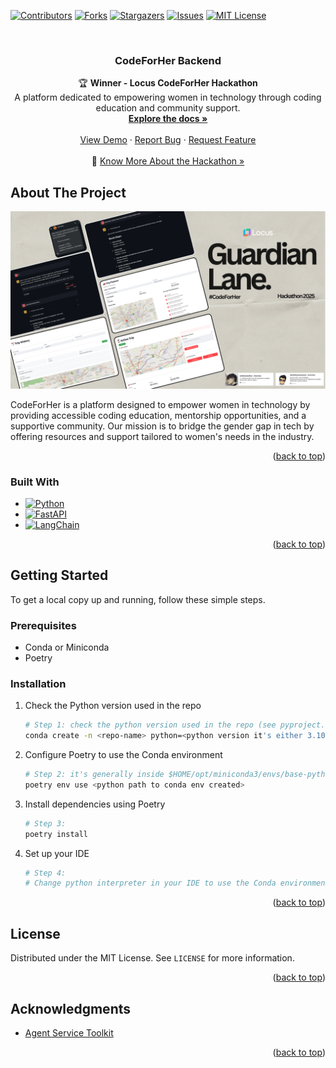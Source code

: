 <a name="readme-top"></a>

[![Contributors][contributors-shield]][contributors-url]
[![Forks][forks-shield]][forks-url]
[![Stargazers][stars-shield]][stars-url]
[![Issues][issues-shield]][issues-url]
[![MIT License][license-shield]][license-url]



<br />
<div align="center">
<h3 align="center">CodeForHer Backend</h3>

  <p align="center">
    🏆 <strong>Winner - Locus CodeForHer Hackathon</strong><br />
    A platform dedicated to empowering women in technology through coding education and community support.
    <br />
    <a href="https://github.com/Ashishkumaraswamy/CodeForHer-Backend"><strong>Explore the docs »</strong></a>
    <br />
    <br />
    <a href="YOUR_DEMO_LINK">View Demo</a>
    ·
    <a href="https://github.com/Ashishkumaraswamy/CodeForHer-Backend/issues">Report Bug</a>
    ·
    <a href="https://github.com/Ashishkumaraswamy/CodeForHer-Backend/issues">Request Feature</a>
    <br />
    <br />
    🔗 <a href="https://www.hindustantimes.com/genesis/safer-roads-by-code-india-s-next-gen-hack-transforming-safety-101750678135616.html">Know More About the Hackathon »</a>
  </p>
</div>




<!-- ABOUT THE PROJECT -->
## About The Project

[![Product Screenshot][product-screenshot]](YOUR_DEMO_LINK)

CodeForHer is a platform designed to empower women in technology by providing accessible coding education, mentorship opportunities, and a supportive community. Our mission is to bridge the gender gap in tech by offering resources and support tailored to women's needs in the industry.

<p align="right">(<a href="#readme-top">back to top</a>)</p>



### Built With

* [![Python][Python.com]][Python-url]
* [![FastAPI][FastAPI.com]][FastAPI-url]
* [![LangChain][LangChain.com]][LangChain-url]

<p align="right">(<a href="#readme-top">back to top</a>)</p>



<!-- GETTING STARTED -->
## Getting Started

To get a local copy up and running, follow these simple steps.

### Prerequisites

* Conda or Miniconda
* Poetry

### Installation

1. Check the Python version used in the repo
   ```sh
   # Step 1: check the python version used in the repo (see pyproject.toml to find it)
   conda create -n <repo-name> python=<python version it's either 3.10 or 3.11>
   ```

2. Configure Poetry to use the Conda environment
   ```sh
   # Step 2: it's generally inside $HOME/opt/miniconda3/envs/base-python310/bin/python
   poetry env use <python path to conda env created>
   ```

3. Install dependencies using Poetry
   ```sh
   # Step 3:
   poetry install
   ```

4. Set up your IDE
   ```sh
   # Step 4:
   # Change python interpreter in your IDE to use the Conda environment
   ```

<p align="right">(<a href="#readme-top">back to top</a>)</p>


<!-- LICENSE -->
## License

Distributed under the MIT License. See `LICENSE` for more information.

<p align="right">(<a href="#readme-top">back to top</a>)</p>



<!-- ACKNOWLEDGMENTS -->
## Acknowledgments

* [Agent Service Toolkit](https://github.com/JoshuaC215/agent-service-toolkit)

<p align="right">(<a href="#readme-top">back to top</a>)</p>



<!-- MARKDOWN LINKS & IMAGES -->
<!-- https://www.markdownguide.org/basic-syntax/#reference-style-links -->
[contributors-shield]: https://img.shields.io/github/contributors/Ashishkumaraswamy/CodeForHer-Backend.svg?style=for-the-badge
[contributors-url]: https://github.com/Ashishkumaraswamy/CodeForHer-Backend/graphs/contributors
[forks-shield]: https://img.shields.io/github/forks/Ashishkumaraswamy/CodeForHer-Backend.svg?style=for-the-badge
[forks-url]: https://github.com/Ashishkumaraswamy/CodeForHer-Backend/network/members
[stars-shield]: https://img.shields.io/github/stars/Ashishkumaraswamy/CodeForHer-Backend.svg?style=for-the-badge
[stars-url]: https://github.com/Ashishkumaraswamy/CodeForHer-Backend/stargazers
[issues-shield]: https://img.shields.io/github/issues/Ashishkumaraswamy/CodeForHer-Backend.svg?style=for-the-badge
[issues-url]: https://github.com/Ashishkumaraswamy/CodeForHer-Backend/issues
[license-shield]: https://img.shields.io/github/license/Ashishkumaraswamy/CodeForHer-Backend.svg?style=for-the-badge
[license-url]: https://github.com/Ashishkumaraswamy/CodeForHer-Backend/blob/master/LICENSE
[product-screenshot]: codeforher_backend/assets/Code_For_Her.png
[Python.com]: https://img.shields.io/badge/Python-3776AB?style=for-the-badge&logo=python&logoColor=white
[Python-url]: https://www.python.org/
[FastAPI.com]: https://img.shields.io/badge/FastAPI-009688?style=for-the-badge&logo=fastapi&logoColor=white
[FastAPI-url]: https://fastapi.tiangolo.com/
[LangChain.com]: https://img.shields.io/badge/LangChain-000000?style=for-the-badge&logo=chainlink&logoColor=white
[LangChain-url]: https://python.langchain.com/
